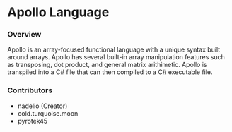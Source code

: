# Apollo Language
### Overview
Apollo is an array-focused functional language with a unique syntax built around arrays.
Apollo has several built-in array manipulation features such as transposing, dot product, and general matrix arithimetic.
Apollo is transpiled into a C# file that can then compiled to a C# executable file.


### Contributors
- nadelio (Creator)
- cold.turquoise.moon
- pyrotek45

